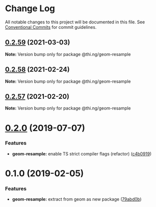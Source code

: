 # Change Log

All notable changes to this project will be documented in this file.
See [Conventional Commits](https://conventionalcommits.org) for commit guidelines.

## [0.2.59](https://github.com/thi-ng/umbrella/compare/@thi.ng/geom-resample@0.2.58...@thi.ng/geom-resample@0.2.59) (2021-03-03)

**Note:** Version bump only for package @thi.ng/geom-resample





## [0.2.58](https://github.com/thi-ng/umbrella/compare/@thi.ng/geom-resample@0.2.57...@thi.ng/geom-resample@0.2.58) (2021-02-24)

**Note:** Version bump only for package @thi.ng/geom-resample





## [0.2.57](https://github.com/thi-ng/umbrella/compare/@thi.ng/geom-resample@0.2.56...@thi.ng/geom-resample@0.2.57) (2021-02-20)

**Note:** Version bump only for package @thi.ng/geom-resample





# [0.2.0](https://github.com/thi-ng/umbrella/compare/@thi.ng/geom-resample@0.1.17...@thi.ng/geom-resample@0.2.0) (2019-07-07)

### Features

* **geom-resample:** enable TS strict compiler flags (refactor) ([c4b0919](https://github.com/thi-ng/umbrella/commit/c4b0919))

# 0.1.0 (2019-02-05)

### Features

* **geom-resample:** extract from geom as new package ([79abd0b](https://github.com/thi-ng/umbrella/commit/79abd0b))
